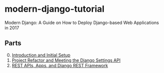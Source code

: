 # modern-django-tutorial
Modern Django: A Guide on How to Deploy Django-based Web Applications in 2017

## Parts
0. [Introduction and Initial Setup](https://medium.com/@djstein/modern-django-part-0-introduction-and-initial-setup-657df48f08f8)
1. [Project Refactor and Meeting the Django Settings API](https://medium.com/@djstein/modern-django-part-1-project-refactor-and-meeting-the-django-settings-api-d2784efb606f)
2. [REST APIs, Apps, and Django REST Framework](https://medium.com/@djstein/modern-django-part-2-rest-apis-apps-and-django-rest-framework-ea0cac5ab104)
